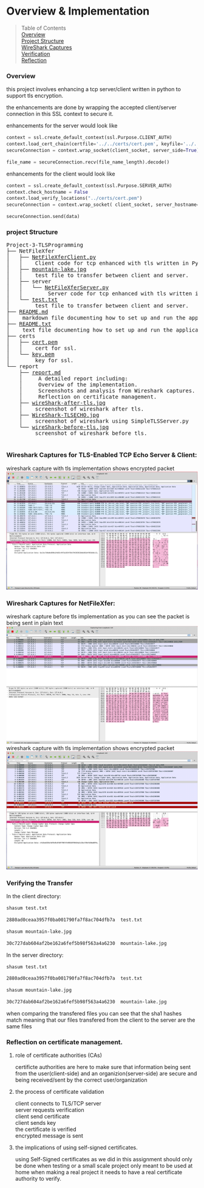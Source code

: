 # Overview & Implementation

> Table of Contents<br />
 [Overview](#overview)<br />
[Project Structure](#project-structure)<br />
[WireShark Captures](#wireshark-captures-for-tls-enabled-tcp-echo-server--client)<br />
[Verification](#verifying-the-transfer)<br />
[Reflection](#reflection-on-certificate-management)<br />


### Overview

this project involves enhancing a tcp server/client written in python to support tls encryption.

the enhancements are done by wrapping the accepted client/server connection in this SSL context to secure it.

enhancements for the server would look like
```python NetFileXferServer.py
context = ssl.create_default_context(ssl.Purpose.CLIENT_AUTH)
context.load_cert_chain(certfile='../../certs/cert.pem', keyfile='../../certs/key.pem')
secureConnection = context.wrap_socket(client_socket, server_side=True)
```

```python NetFileXferServer.py
file_name = secureConnection.recv(file_name_length).decode()
```

enhancements for the client would look like

```python NetFileXferClient.py
context = ssl.create_default_context(ssl.Purpose.SERVER_AUTH)
context.check_hostname = False
context.load_verify_locations("../certs/cert.pem")
secureConnection = context.wrap_socket( client_socket, server_hostname=server_ip)
```
```python NetFileXferClient.py
secureConnection.send(data)
```

### project Structure

<pre>
Project-3-TLSProgramming
├── NetFileXfer
│   ├── <a href="../NetFileXfer/NetFileXferClient.py" title="">NetFileXferClient.py</a>
│   │    Client code for tcp enhanced with tls written in Python.
│   ├── <a href="../NetFileXfer/mountain-lake.jpg" title="">mountain-lake.jpg</a>
│   │    test file to transfer between client and server.
│   ├── server
│   │   └── <a href="../NetFileXfer/server/NetFileXferServer.py" title="">NetFileXferServer.py</a>
│   │        Server code for tcp enhanced with tls written in Python.
│   └── <a href="../NetFileXfer/test.txt" title="">test.txt</a>
│        test file to transfer between client and server.
├── <a href="../README.md" title="">README.md</a>
│    markdown file documenting how to set up and run the applications.
├── <a href="../README.txt" title="">README.txt</a>
│    text file documenting how to set up and run the applications.
├── certs
│   ├── <a href="../certs/cert.pem" title="">cert.pem</a>
│   │    cert for ssl.
│   └── <a href="../certs/key.pem" title="">key.pem</a>
│        key for ssl.
└── report
    ├── <a href="report.md" title="">report.md</a>
    │     A detailed report including: 
    │     Overview of the implementation. 
    │     Screenshots and analysis from Wireshark captures.
    │     Reflection on certificate management.
    ├── <a href="wireShark-after-tls.jpg" title="">wireShark-after-tls.jpg</a>
    │    screenshot of wireshark after tls.
    ├── <a href="WireShark-TLSECHO.jpg" title="">WireShark-TLSECHO.jpg</a>
    │    screenshot of wireshark using SimpleTLSServer.py
    └── <a href="wireShark-before-tls.jpg" title="">wireShark-before-tls.jpg</a>
         screenshot of wireshark before tls.

</pre>

### Wireshark Captures for TLS-Enabled TCP Echo Server & Client:
wireshark capture with tls implementation shows encrypted packet 
![wireshark after tls](WireShark-TLSEcho.jpg)
### Wireshark Captures for NetFileXfer:
wireshark capture before tls implementation as you can see the packet is being sent in plain text
![wireshark before tls](wireShark-before-tls.jpg)
wireshark capture with tls implementation shows encrypted packet 
![wireshark after tls](wireShark-after-tls.jpg)

### Verifying the Transfer

In the client directory:
```bash input
shasum test.txt 
```
```bash output
2880ad0ceaa3957f0ba001790fa7f8ac704dfb7a  test.txt
```
```bash input
shasum mountain-lake.jpg 
```
```bash output
30c727dab604af2be162a6fef5b98f563a4a6230  mountain-lake.jpg
```
In the server directory:
```bash input
shasum test.txt
```
```bash output
2880ad0ceaa3957f0ba001790fa7f8ac704dfb7a  test.txt
```
```bash input
shasum mountain-lake.jpg 
```
```bash output
30c727dab604af2be162a6fef5b98f563a4a6230  mountain-lake.jpg
```

when comparing the transfered files you can see that the sha1 hashes match meaning that our files transfered from the client to the server are the same files 

### Reflection on certificate management.

1. role of certificate authorities (CAs)

    certificte authorities are here to make sure that information being sent from the user(client-side) and an organizion(server-side) are secure and being received/sent by the correct user/organization

2. the process of certificate validation

    client connects to TLS/TCP server<br />
    server requests verification <br />
    client send certificate<br />
    client sends key <br />
    the certificate is verified<br />
    encrypted message is sent<br />

3. the implications of using self-signed certificates.

    using Self-Signed certificates as we did in this assignment should only be 
    done when testing or a small scale project only meant to be used at home
    when making a real project it needs to have a real certificate authority 
    to verify.